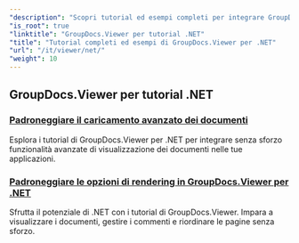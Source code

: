 ```yaml
---
"description": "Scopri tutorial ed esempi completi per integrare GroupDocs.Viewer .NET nelle tue app. Apprendi tecniche passo dopo passo per una gestione avanzata dei documenti."
"is_root": true
"linktitle": "GroupDocs.Viewer per tutorial .NET"
"title": "Tutorial completi ed esempi di GroupDocs.Viewer per .NET"
"url": "/it/viewer/net/"
"weight": 10
---
```


## GroupDocs.Viewer per tutorial .NET
### [Padroneggiare il caricamento avanzato dei documenti](./advanced-document-loading/)
Esplora i tutorial di GroupDocs.Viewer per .NET per integrare senza sforzo funzionalità avanzate di visualizzazione dei documenti nelle tue applicazioni.
### [Padroneggiare le opzioni di rendering in GroupDocs.Viewer per .NET](./mastering-render-options/)
Sfrutta il potenziale di .NET con i tutorial di GroupDocs.Viewer. Impara a visualizzare i documenti, gestire i commenti e riordinare le pagine senza sforzo.